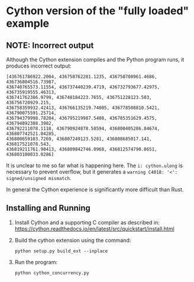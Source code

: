 # Cython version of the "fully loaded" example

## NOTE: Incorrect output

Although the Cython extension compiles and the Python program runs, it produces incorrect output:

```text
[436761786922.2004, 436750762281.1235, 436750708961.4686, 436736804516.73987, 
436740765573.11554, 436737440239.4719, 436732793677.42975, 436735919555.46313, 
436741762386.9799, 436748184223.7655, 436751228123.503, 436756720929.215, 
436758359932.42413, 436766135219.74005, 436778508810.5421, 436790075591.25714, 
436794379998.78204, 436795219987.5408, 436785351629.4575, 436794892388.3982, 
436792211078.1118, 436790924878.58594, 436800405286.84674, 436807742521.04285, 
436800659103.7269, 436807249123.5281, 436808685017.141, 436817521078.543, 
436819211761.98413, 436809842746.0968, 436812574790.8651, 436803100033.0286]
```

It is unclear to me so far what is happening here. The `i: cython.ulong` is necessary
to prevent overflow, but it generates a `warning C4018: '<': signed/unsigned mismatch`.

In general the Cython experience is significantly more difficult than Rust.

## Installing and Running

1.  Install Cython and a supporting C compiler as described in:
    https://cython.readthedocs.io/en/latest/src/quickstart/install.html

2.  Build the cython extension using the command:
    ```text
    python setup.py build_ext --inplace
    ```

3.  Run the program:
    ```text
    python cython_concurrency.py
    ```
